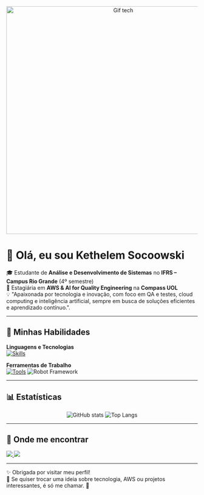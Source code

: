 <!-- Banner com ilustração tech -->
<div align="center">
  <img src="https://raw.githubusercontent.com/mayhemantt/mayhemantt/main/intro.gif" alt="Gif tech" width="600"/>
</div>

# 👋 Olá, eu sou **Kethelem Socoowski**

🎓 Estudante de **Análise e Desenvolvimento de Sistemas** no **IFRS – Campus Rio Grande** (4º semestre)  
💼 Estagiária em **AWS & AI for Quality Engineering** na **Compass UOL**  
💡 "Apaixonada por tecnologia e inovação, com foco em QA e testes, cloud computing e inteligência artificial, sempre em busca de soluções eficientes e aprendizado contínuo.".

---

## 🚀 Minhas Habilidades

**Linguagens e Tecnologias**  
[![Skills](https://skillicons.dev/icons?i=java,js,python,c,php,html,css,react,mysql,postgres,aws)](https://skillicons.dev)

**Ferramentas de Trabalho**  
[![Tools](https://skillicons.dev/icons?i=git,github,vscode,eclipse,postman)](https://skillicons.dev)
![Robot Framework](https://img.shields.io/badge/Robot_Framework-000000?style=for-the-badge&logo=robotframework&logoColor=white)


---

## 📊 Estatísticas

<div align="center">
  
![GitHub stats](https://github-readme-stats.vercel.app/api?username=Kethelems&show_icons=true&theme=radical&hide_title=true&hide_border=true&count_private=true)  ![Top Langs](https://github-readme-stats.vercel.app/api/top-langs/?username=Kethelems&layout=compact&theme=radical&hide_border=true)

</div>

---

## 💌 Onde me encontrar

<p align="left">
  <a href="mailto:Kethelemsocoowski@gmail.com">
    <img src="https://img.shields.io/badge/-Gmail-FF0000?style=for-the-badge&logo=gmail&logoColor=white"/>
  </a>
  <a href="https://www.linkedin.com/in/kethelem-socoowski-082109363/">
    <img src="https://img.shields.io/badge/-LinkedIn-0e76a8?style=for-the-badge&logo=linkedin&logoColor=white"/>
  </a>
</p>

---

✨ Obrigada por visitar meu perfil!  
💬 Se quiser trocar uma ideia sobre tecnologia, AWS ou projetos interessantes, é só me chamar. 🚀


